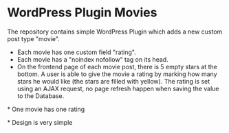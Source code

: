 # WordPress Plugin Movies

The repository contains simple WordPress Plugin which adds a new custom post type "movie".
- Each movie has one custom field "rating".
- Each movie has a "noindex nofollow" tag on its head.
- On the frontend page of each movie post, there is 5 empty stars at the bottom.
A user is able to give the movie a rating by marking how many stars he would like (the stars are filled with yellow).
The rating is set using an AJAX request, no page refresh happen when saving the value to the Database.

\* One movie has one rating

\* Design is very simple